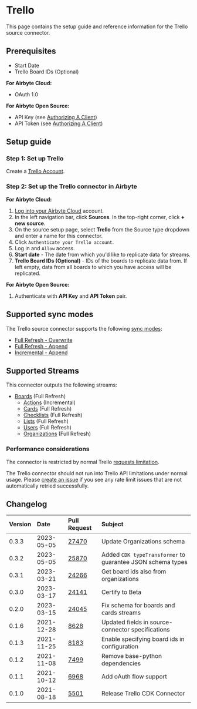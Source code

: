 # Trello

This page contains the setup guide and reference information for the Trello source connector.

## Prerequisites

- Start Date
- Trello Board IDs (Optional)

<!-- env:cloud -->
**For Airbyte Cloud:**

- OAuth 1.0
<!-- /env:cloud -->

<!-- env:oss -->
**For Airbyte Open Source:**

- API Key (see [Authorizing A Client](https://developer.atlassian.com/cloud/trello/guides/rest-api/authorization/#authorizing-a-client))
- API Token (see [Authorizing A Client](https://developer.atlassian.com/cloud/trello/guides/rest-api/authorization/#authorizing-a-client))
<!-- /env:oss -->

## Setup guide

### Step 1: Set up Trello

Create a [Trello Account](https://trello.com).

<!-- env:cloud -->
### Step 2: Set up the Trello connector in Airbyte

**For Airbyte Cloud:**

1. [Log into your Airbyte Cloud](https://cloud.airbyte.com/workspaces) account.
2. In the left navigation bar, click **Sources**. In the top-right corner, click **+ new source**.
3. On the source setup page, select **Trello** from the Source type dropdown and enter a name for this connector.
4. Click `Authenticate your Trello account`.
5. Log in and `Allow` access.
6. **Start date** - The date from which you'd like to replicate data for streams.
8. **Trello Board IDs (Optional)** - IDs of the boards to replicate data from. If left empty, data from all boards to which you have access will be replicated.
<!-- /env:cloud -->

<!-- env:oss -->
**For Airbyte Open Source:**

1. Authenticate with **API Key** and **API Token** pair.
<!-- /env:oss -->

## Supported sync modes

The Trello source connector supports the following [sync modes](https://docs.airbyte.com/cloud/core-concepts#connection-sync-modes):

* [Full Refresh - Overwrite](https://docs.airbyte.com/understanding-airbyte/connections/full-refresh-overwrite/)
* [Full Refresh - Append](https://docs.airbyte.com/understanding-airbyte/connections/full-refresh-append)
* [Incremental - Append](https://docs.airbyte.com/understanding-airbyte/connections/incremental-append)

## Supported Streams

This connector outputs the following streams:

* [Boards](https://developer.atlassian.com/cloud/trello/rest/api-group-members/#api-members-id-boards-get) \(Full Refresh\)
  * [Actions](https://developer.atlassian.com/cloud/trello/rest/api-group-boards/#api-boards-boardid-actions-get) \(Incremental\)
  * [Cards](https://developer.atlassian.com/cloud/trello/rest/api-group-boards/#api-boards-id-cards-get) \(Full Refresh\)
  * [Checklists](https://developer.atlassian.com/cloud/trello/rest/api-group-boards/#api-boards-id-checklists-get) \(Full Refresh\)
  * [Lists](https://developer.atlassian.com/cloud/trello/rest/api-group-boards/#api-boards-id-lists-get) \(Full Refresh\)
  * [Users](https://developer.atlassian.com/cloud/trello/rest/api-group-boards/#api-boards-id-members-get) \(Full Refresh\)
  * [Organizations](https://developer.atlassian.com/cloud/trello/rest/api-group-members/#api-members-id-organizations-get) \(Full Refresh\)

### Performance considerations

The connector is restricted by normal Trello [requests limitation](https://developer.atlassian.com/cloud/trello/guides/rest-api/rate-limits/).

The Trello connector should not run into Trello API limitations under normal usage. Please [create an issue](https://github.com/airbytehq/airbyte/issues) if you see any rate limit issues that are not automatically retried successfully.

## Changelog

| Version | Date       | Pull Request                                             | Subject                                                    |
|:--------|:-----------|:---------------------------------------------------------|:-----------------------------------------------------------|
| 0.3.3   | 2023-05-05 | [27470](https://github.com/airbytehq/airbyte/pull/27470) | Update Organizations schema                                |
| 0.3.2   | 2023-05-05 | [25870](https://github.com/airbytehq/airbyte/pull/25870) | Added `CDK typeTransformer` to guarantee JSON schema types |
| 0.3.1   | 2023-03-21 | [24266](https://github.com/airbytehq/airbyte/pull/24266) | Get board ids also from organizations                      |
| 0.3.0   | 2023-03-17 | [24141](https://github.com/airbytehq/airbyte/pull/24141) | Certify to Beta                                            |
| 0.2.0   | 2023-03-15 | [24045](https://github.com/airbytehq/airbyte/pull/24045) | Fix schema for boards and cards streams                    |
| 0.1.6   | 2021-12-28 | [8628](https://github.com/airbytehq/airbyte/pull/8628)   | Updated fields in source-connector specifications          |
| 0.1.3   | 2021-11-25 | [8183](https://github.com/airbytehq/airbyte/pull/8183)   | Enable specifying board ids in configuration               |
| 0.1.2   | 2021-11-08 | [7499](https://github.com/airbytehq/airbyte/pull/7499)   | Remove base-python dependencies                            |
| 0.1.1   | 2021-10-12 | [6968](https://github.com/airbytehq/airbyte/pull/6968)   | Add oAuth flow support                                     |
| 0.1.0   | 2021-08-18 | [5501](https://github.com/airbytehq/airbyte/pull/5501)   | Release Trello CDK Connector                               |
